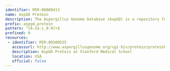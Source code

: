 ```yaml
---
identifier: MIR:00000413
name: AspGD Protein
description: The Aspergillus Genome Database (AspGD) is a repository for information relating to fungi of the genus Aspergillus, which includes organisms of clinical, agricultural and industrial importance. AspGD facilitates comparative genomics by providing a full-featured genomics viewer, as well as matched and standardized sets of genomic information for the sequenced aspergilli. This collection references protein information.
prefix: aspgd.protein
pattern: ^[A-Za-z_0-9]+$
prefixed: 0
resources:
 - identifier: MIR:00100535
   accessurl: http://www.aspergillusgenome.org/cgi-bin/protein/proteinPage.pl?dbid=
   description: AspGD Protein at Stanford Medical School
   location: USA
   official: false
---
```

